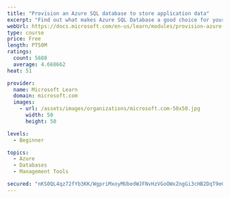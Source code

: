 ```yaml
---
title: "Provision an Azure SQL database to store application data"
excerpt: "Find out what makes Azure SQL Database a good choice for your relational database, how to create the database from the portal and connect with Azure Cloud Shell."
webUrl: https://docs.microsoft.com/en-us/learn/modules/provision-azure-sql-db/
type: course
price: Free
length: PT50M
ratings:
  count: 5680
  average: 4.668662
heat: 51

provider:
  name: Microsoft Learn
  domain: microsoft.com
  images:
    - url: /assets/images/organizations/microsoft.com-50x50.jpg
      width: 50
      height: 50

levels:
  - Beginner

topics:
  - Azure
  - Databases
  - Management Tools

secured: "nKS0QL4qz72fYb3KK/WgpriMxoyMUbedWJFNvHzVGoOWxZngGi3cHB2DqT9e09fTwiIwaY91prAGAiW4wVlOWIss+m24SpNy5pteU26LKonDYKIbfpsoM+mffn6vv10nALzI7v9A/qUr7AjBWjocTz1JOf+Wn5zk3+MhP4xldfUBJs8fH7xfhqgB3stDuDm0OhzKDmNaEClRcDetPrMqTW1uEDnITFYuQoAzESETqrlrHXlXgTqEKeRyfOK7WHKBsBDdM4WmU9+lszwPj+mNYS5+fkpWQ2U7wZZVHtwIrtQNDBJs98H2SY/ICMNyp4gpv4h+zyj95AsFE1ieGA/fDpA2WmvPptSbEYFN3DM8yzXk1pnldxCnlff5wm8kFIxgp+eGQwkKOTWN+lgeJqzEVYG+mu2CkaUpPxgG0zFgRLc=;ZOr/lJrck6kvR7EGdZ/yzw=="
---
```


